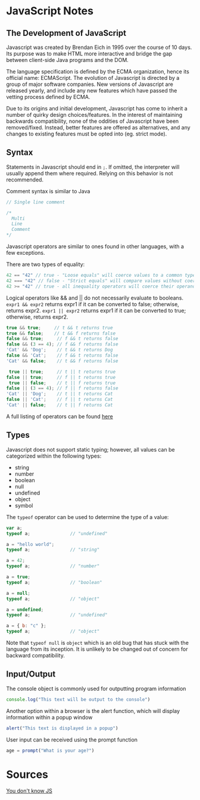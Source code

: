 # JavaScript Notes

## The Development of JavaScript

Javascript was created by Brendan Eich in 1995 over the course of 10 days. Its purpose was to make HTML more interactive and bridge the gap between client-side Java programs and the DOM. 

The language specification is defined by the ECMA organization, hence its official name: ECMAScript. The evolution of Javascript is directed by a group of major software companies. New versions of Javascript are released yearly, and include any new features which have passed the vetting process defined by ECMA.

Due to its origins and initial development, Javascript has come to inherit a number of quirky design choices/features. In the interest of maintaining backwards compatibility, none of the oddities of Javascript have been removed/fixed. Instead, better features are offered as alternatives, and any changes to existing features must be opted into (eg. strict mode). 

## Syntax

Statements in Javascript should end in `;`. If omitted, the interpreter will usually append them where required. Relying on this behavior is not recommended.

Comment syntax is similar to Java
```js
// Single line comment

/* 
  Multi
  Line
  Comment
*/
```

Javascript operators are similar to ones found in other languages, with a few exceptions.

There are two types of equality:
```js
42 == "42" // true - "Loose equals" will coerce values to a common type before comparing them
42 === "42" // false - "Strict equals" will compare values without coercion
42 >= "42" // true - all inequality operators will coerce their operands
```

Logical operators like && and || do not necessarily evaluate to booleans. `expr1 && expr2` returns expr1 if it can be converted to false; otherwise, returns expr2. `expr1 || expr2` returns expr1 if it can be converted to true; otherwise, returns expr2.

```js
true && true;     // t && t returns true
true && false;    // t && f returns false
false && true;     // f && t returns false
false && (3 == 4); // f && f returns false
'Cat' && 'Dog';    // t && t returns Dog
false && 'Cat';    // f && t returns false
'Cat' && false;    // t && f returns false

 true || true;     // t || t returns true
false || true;     // f || t returns true
 true || false;    // t || f returns true
false || (3 == 4); // f || f returns false
'Cat' || 'Dog';    // t || t returns Cat
false || 'Cat';    // f || t returns Cat
'Cat' || false;    // t || f returns Cat
```
A full listing of operators can be found [here](https://developer.mozilla.org/en-US/docs/Web/JavaScript/Guide/Expressions_and_Operators)


## Types

Javascript does not support static typing; however, all values can be categorized within the following types:
* string
* number
* boolean
* null
* undefined
* object
* symbol

The `typeof` operator can be used to determine the type of a value:

```js
var a;
typeof a;				// "undefined"

a = "hello world";
typeof a;				// "string"

a = 42;
typeof a;				// "number"

a = true;
typeof a;				// "boolean"

a = null;
typeof a;				// "object"

a = undefined;
typeof a;				// "undefined"

a = { b: "c" };
typeof a;				// "object"
```

Note that `typeof null` is `object` which is an old bug that has stuck with the language from its inception. It is unlikely to be changed out of concern for backward compatibility.

## Input/Output

The console object is commonly used for outputting program information
```js
console.log("This text will be output to the console")
```

Another option within a browser is the alert function, which will display information within a popup window
```js
alert("This text is displayed in a popup")
```

User input can be received using the prompt function
```js
age = prompt("What is your age?")
```

# Sources

[You don't know JS](https://github.com/getify/You-Dont-Know-JS)
